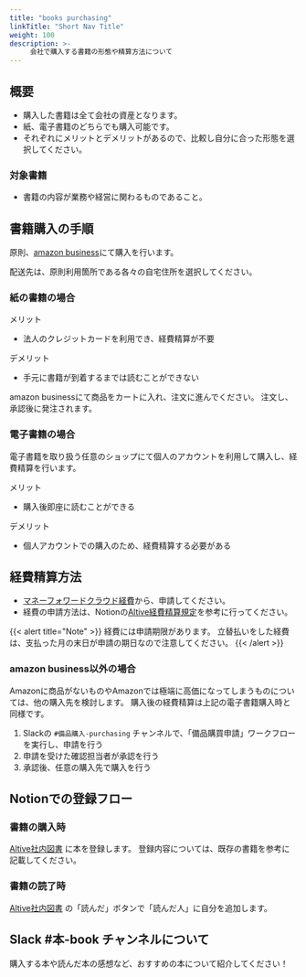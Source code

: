 ```yaml
---
title: "books purchasing"
linkTitle: "Short Nav Title"
weight: 100
description: >-
     会社で購入する書籍の形態や精算方法について
---
```


## 概要

- 購入した書籍は全て会社の資産となります。
- 紙、電子書籍のどちらでも購入可能です。
- それぞれにメリットとデメリットがあるので、比較し自分に合った形態を選択してください。

### 対象書籍
- 書籍の内容が業務や経営に関わるものであること。


## 書籍購入の手順
原則、[amazon business](https://amazon.co.jp)にて購入を行います。

配送先は、原則利用箇所である各々の自宅住所を選択してください。


### 紙の書籍の場合 

メリット
* 法人のクレジットカードを利用でき、経費精算が不要

デメリット

* 手元に書籍が到着するまでは読むことができない

amazon businessにて商品をカートに入れ、注文に進んでください。 
注文し、承認後に発注されます。


### 電子書籍の場合 
電子書籍を取り扱う任意のショップにて個人のアカウントを利用して購入し、経費精算を行います。

メリット
* 購入後即座に読むことができる

デメリット
* 個人アカウントでの購入のため、経費精算する必要がある

## 経費精算方法
- [マネーフォワードクラウド経費](https://biz.moneyforward.com/service/login/expense/)から、申請してください。
- 経費の申請方法は、Notionの[Altive経費精算規定](https://www.notion.so/altive/Altive-bb8bd5279ca147199cda04223ffa1c31?pvs=4)を参考に行ってください。

{{< alert title="Note" >}}
経費には申請期限があります。
立替払いをした経費は、支払った月の末日が申請の期日なので注意してください。
{{< /alert >}}

### amazon business以外の場合

Amazonに商品がないものやAmazonでは極端に高価になってしまうものについては、他の購入先を検討します。
購入後の経費精算は上記の電子書籍購入時と同様です。

1. Slackの `#備品購入-purchasing` チャンネルで、「備品購買申請」ワークフローを実行し、申請を行う
1. 申請を受けた確認担当者が承認を行う
1. 承認後、任意の購入先で購入を行う

## Notionでの登録フロー

### 書籍の購入時
 [Altive社内図書](https://www.notion.so/altive/e3eabb8b7d4749b9a7afd3cbb7d0c7e6?v=1586bdd5f0f84199bff256337c00bdf2&pvs=4)  に本を登録します。
登録内容については、既存の書籍を参考に記載してください。

### 書籍の読了時
 [Altive社内図書](https://www.notion.so/altive/e3eabb8b7d4749b9a7afd3cbb7d0c7e6?v=1586bdd5f0f84199bff256337c00bdf2&pvs=4)  の「読んだ」ボタンで「読んだ人」に自分を追加します。

## Slack #本-book チャンネルについて
購入する本や読んだ本の感想など、おすすめの本について紹介してください！
